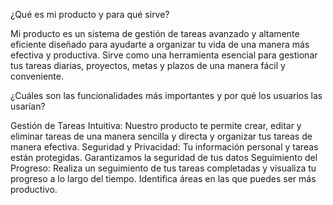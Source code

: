 ¿Qué es mi producto y para qué sirve?

Mi producto es un sistema de gestión de tareas avanzado y altamente eficiente diseñado para ayudarte a organizar tu vida de una manera más efectiva y productiva. Sirve como una herramienta esencial para gestionar tus tareas diarias, proyectos, metas y plazos de una manera fácil y conveniente.



¿Cuáles son las funcionalidades más importantes y por qué los usuarios las usarían?

Gestión de Tareas Intuitiva: Nuestro producto te permite crear, editar y eliminar tareas de una manera sencilla y directa y organizar tus tareas de manera efectiva.
Seguridad y Privacidad: Tu información personal y tareas están protegidas. Garantizamos la seguridad de tus datos
Seguimiento del Progreso: Realiza un seguimiento de tus tareas completadas y visualiza tu progreso a lo largo del tiempo. Identifica áreas en las que puedes ser más productivo.